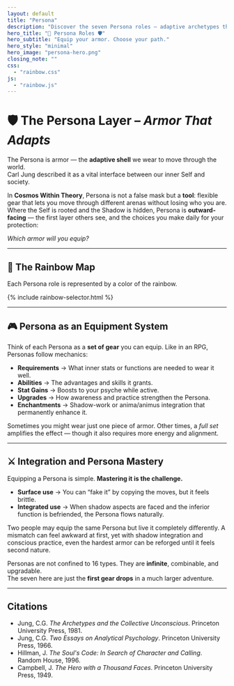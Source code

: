 ```yaml
---
layout: default
title: "Persona"
description: "Discover the seven Persona roles — adaptive archetypes that shape how we meet the world."
hero_title: "🌈 Persona Roles 🛡️"
hero_subtitle: "Equip your armor. Choose your path."
hero_style: "minimal" 
hero_image: "persona-hero.png"
closing_note: ""
css:
  - "rainbow.css"
js:
  - "rainbow.js"
---
```


# 🛡️ The Persona Layer – *Armor That Adapts*

The Persona is armor — the **adaptive shell** we wear to move through the world.  
Carl Jung described it as a vital interface between our inner Self and society.  

In **Cosmos Within Theory**, Persona is not a false mask but a **tool**: flexible gear that lets you move through different arenas without losing who you are. Where the Self is rooted and the Shadow is hidden, Persona is **outward-facing** — the first layer others see, and the choices you make daily for your protection:  

*Which armor will you equip?*

---

## 🌈 The Rainbow Map
Each Persona role is represented by a color of the rainbow.  

{% include rainbow-selector.html %}

---

## 🎮 Persona as an Equipment System
Think of each Persona as a **set of gear** you can equip. Like in an RPG, Personas follow mechanics:  

<!-- image of card example with interactivity for below explanation -->

- **Requirements** → What inner stats or functions are needed to wear it well.  
- **Abilities** → The advantages and skills it grants.  
- **Stat Gains** → Boosts to your psyche while active.  
- **Upgrades** → How awareness and practice strengthen the Persona.  
- **Enchantments** → Shadow-work or anima/animus integration that permanently enhance it.  

Sometimes you might wear just one piece of armor. Other times, a *full set* amplifies the effect — though it also requires more energy and alignment.

---

## ⚔️ Integration and Persona Mastery
Equipping a Persona is simple. **Mastering it is the challenge.**  

- **Surface use** → You can “fake it” by copying the moves, but it feels brittle.  
- **Integrated use** → When shadow aspects are faced and the inferior function is befriended, the Persona flows naturally.  

Two people may equip the same Persona but live it completely differently. A mismatch can feel awkward at first, yet with shadow integration and conscious practice, even the hardest armor can be reforged until it feels second nature.  

Personas are not confined to 16 types. They are **infinite**, combinable, and upgradable.  
The seven here are just the **first gear drops** in a much larger adventure.

<!-- image of card example of a non upgraded to upgraded armor set -->

---

## Citations
- Jung, C.G. *The Archetypes and the Collective Unconscious*. Princeton University Press, 1981.  
- Jung, C.G. *Two Essays on Analytical Psychology*. Princeton University Press, 1966.  
- Hillman, J. *The Soul's Code: In Search of Character and Calling*. Random House, 1996.  
- Campbell, J. *The Hero with a Thousand Faces*. Princeton University Press, 1949.
